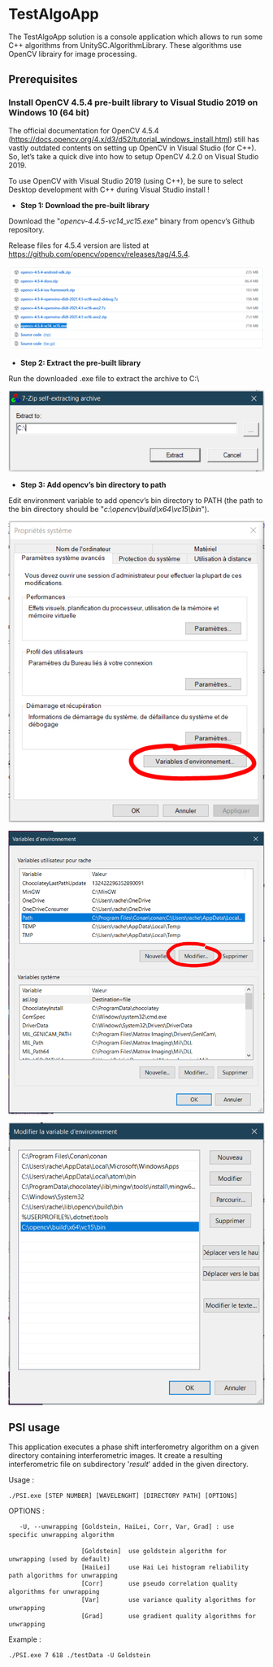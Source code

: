 # TestAlgoApp

The TestAlgoApp solution is a console application which allows to run some C++ algorithms from UnitySC.AlgorithmLibrary. These algorithms use OpenCV librairy for image processing.


## Prerequisites

### Install OpenCV 4.5.4 pre-built library to Visual Studio 2019 on Windows 10 (64 bit)

The official documentation for OpenCV 4.5.4 (https://docs.opencv.org/4.x/d3/d52/tutorial_windows_install.html) still has vastly outdated contents on setting up OpenCV in Visual Studio (for C++). So, let’s take a quick dive into how to setup OpenCV 4.2.0 on Visual Studio 2019.

To use OpenCV with Visual Studio 2019 (using C++), be sure to select Desktop development with C++ during Visual Studio install !

* **Step 1: Download the pre-built library**

Download the "*opencv-4.4.5-vc14_vc15.exe*" binary from opencv’s Github repository.

Release files for 4.5.4 version are listed at https://github.com/opencv/opencv/releases/tag/4.5.4.

![Download opencv pre-built library](./pictures/readme_step1.png)

* **Step 2: Extract the pre-built library**

Run the downloaded .exe file to extract the archive to C:\

![Extract](./pictures/readme_step2.png)

* **Step 3: Add opencv’s bin directory to path**

Edit environment variable to add opencv’s bin directory to PATH (the path to the bin directory should be "*c:\opencv\build\x64\vc15\bin*").

![](./pictures/readme_step3.1.png)

![](./pictures/readme_step3.2.png)

![](./pictures/readme_step3.3.png)


## PSI usage

This application executes a phase shift interferometry algorithm on a given directory containing interferometric images. It create a resulting interferometric file on subdirectory '*result*' added in the given directory.

Usage :

````console
./PSI.exe [STEP NUMBER] [WAVELENGHT] [DIRECTORY PATH] [OPTIONS]
````

OPTIONS :
````console
   -U, --unwrapping [Goldstein, HaiLei, Corr, Var, Grad] : use specific unwrapping algorithm

​                    [Goldstein]  use goldstein algorithm for unwrapping (used by default)
​                    [HaiLei]     use Hai Lei histogram reliability path algorithms for unwrapping
​                    [Corr]       use pseudo correlation quality algorithms for unwrapping
​                    [Var]        use variance quality algorithms for unwrapping
​                    [Grad]       use gradient quality algorithms for unwrapping
````



Example :

```console
./PSI.exe 7 618 ./testData -U Goldstein
```
